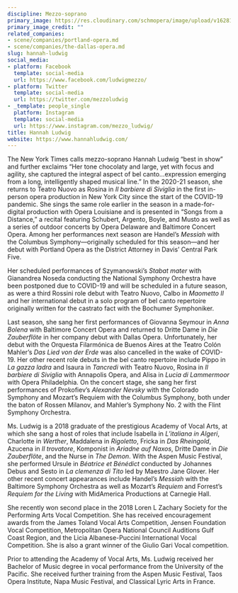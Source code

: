 ```yaml
---
discipline: Mezzo-soprano
primary_image: https://res.cloudinary.com/schmopera/image/upload/v1628102951/media/2021/08/HannahLudwig_q7u2dl.jpg
primary_image_credit: ""
related_companies:
- scene/companies/portland-opera.md
- scene/companies/the-dallas-opera.md
slug: hannah-ludwig
social_media:
- platform: Facebook
  template: social-media
  url: https://www.facebook.com/ludwigmezzo/
- platform: Twitter
  template: social-media
  url: https://twitter.com/mezzoludwig
- _template: people_single
  platform: Instagram
  template: social-media
  url: https://www.instagram.com/mezzo_ludwig/
title: Hannah Ludwig
website: https://www.hannahludwig.com/
---
```

The New York Times calls mezzo-soprano Hannah Ludwig “best in show” and further exclaims “Her tone chocolaty and large, yet with focus and agility, she captured the integral aspect of bel canto…expression emerging from a long, intelligently shaped musical line.” In the 2020-21 season, she returns to Teatro Nuovo as Rosina in _Il barbiere di Siviglia_ in the first in-person opera production in New York City since the start of the COVID-19 pandemic. She sings the same role earlier in the season in a made-for-digital production with Opera Louisiane and is presented in “Songs from a Distance,” a recital featuring Schubert, Argento, Boyle, and Musto as well as a series of outdoor concerts by Opera Delaware and Baltimore Concert Opera. Among her performances next season are Handel’s _Messiah_ with the Columbus Symphony—originally scheduled for this season—and her debut with Portland Opera as the District Attorney in Davis’ Central Park Five.

Her scheduled performances of Szymanowski’s _Stabat mater_ with Gianandrea Noseda conducting the National Symphony Orchestra have been postponed due to COVID-19 and will be scheduled in a future season, as were a third Rossini role debut with Teatro Nuovo, Calbo in _Maometto II_ and her international debut in a solo program of bel canto repertoire originally written for the castrato fact with the Bochumer Symphoniker.

Last season, she sang her first performances of Giovanna Seymour in _Anna Bolena_ with Baltimore Concert Opera and returned to Dritte Dame in _Die Zauberflöte_ in her company debut with Dallas Opera. Unfortunately, her debut with the Orquesta Filarmónica de Buenos Aires at the Teatro Colón Mahler’s _Das Lied von der Erde_ was also cancelled in the wake of COVID-19. Her other recent role debuts in the bel canto repertoire include Pippo in _La gazza ladra_ and Isaura in _Tancredi_ with Teatro Nuovo, Rosina in _Il barbiere di Siviglia_ with Annapolis Opera, and Alisa in _Lucia di Lammermoor_ with Opera Philadelphia. On the concert stage, she sang her first performances of Prokofiev’s _Alexander Nevsky_ with the Colorado Symphony and Mozart’s Requiem with the Columbus Symphony, both under the baton of Rossen Milanov, and Mahler’s Symphony No. 2 with the Flint Symphony Orchestra.

Ms. Ludwig is a 2018 graduate of the prestigious Academy of Vocal Arts, at which she sang a host of roles that include Isabella in _L’italiana in Algeri_, Charlotte in _Werther_, Maddalena in _Rigoletto_, Fricka in _Das Rheingold_, Azucena in _Il trovatore_, Komponist in _Ariadne auf Naxos_, Dritte Dame in _Die Zauberflöte_, and the Nurse in _The Demon_. With the Aspen Music Festival, she performed Ursule in _Béatrice et Bénédict_ conducted by Johannes Debus and Sesto in _La clemenza di Tito_ led by Maestro Jane Glover. Her other recent concert appearances include Handel’s _Messiah_ with the Baltimore Symphony Orchestra as well as Mozart’s _Requiem_ and Forrest’s _Requiem for the Living_ with MidAmerica Productions at Carnegie Hall.

She recently won second place in the 2018 Loren L Zachary Society for the Performing Arts Vocal Competition. She has received encouragement awards from the James Toland Vocal Arts Competition, Jensen Foundation Vocal Competition, Metropolitan Opera National Council Auditions Gulf Coast Region, and the Licia Albanese-Puccini International Vocal Competition. She is also a grant winner of the Giulio Gari Vocal competition.

Prior to attending the Academy of Vocal Arts, Ms. Ludwig received her Bachelor of Music degree in vocal performance from the University of the Pacific. She received further training from the Aspen Music Festival, Taos Opera Institute, Napa Music Festival, and Classical Lyric Arts in France.